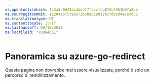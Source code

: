 ```yaml
---
ms.openlocfilehash: 1c3a8c9d41ec3badf7faccfcb87dbf964b07a3ce
ms.sourcegitcommit: e1204a575c95672b6ba369d12bc7d86d4e2acc52
ms.translationtype: HT
ms.contentlocale: it-IT
ms.lasthandoff: 09/10/2019
ms.locfileid: "70864351"
---
```

# <a name="welcome-to-azure-go-redirect"></a>Panoramica su azure-go-redirect

Questa pagina non dovrebbe mai essere visualizzata, perché è solo un percorso di reindirizzamento.
